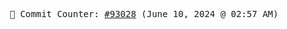 <p align="center">
    <samp>
        📮 Commit Counter: <a href="https://github.com/Javascript-void0/Javascript-void0/commits/main">#93028</a> (June 10, 2024 @ 02:57 AM)
    </samp>
</p>